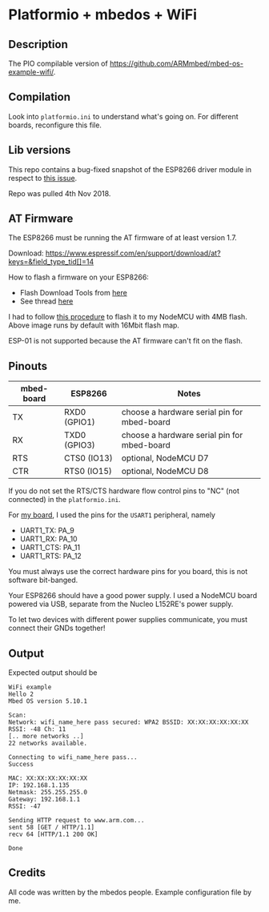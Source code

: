 # Platformio + mbedos + WiFi

## Description

The PIO compilable version of https://github.com/ARMmbed/mbed-os-example-wifi/. 

## Compilation

Look into `platformio.ini` to understand what's going on.
For different boards, reconfigure this file.

## Lib versions

This repo contains a bug-fixed snapshot of the ESP8266 driver module in respect to [this issue](https://github.com/ARMmbed/esp8266-driver/pull/111). 

Repo was pulled 4th Nov 2018.

## AT Firmware

The ESP8266 must be running the AT firmware of at least version 1.7. 

Download: https://www.espressif.com/en/support/download/at?keys=&field_type_tid[]=14

How to flash a firmware on your ESP8266: 
 * Flash Download Tools from [here](https://www.espressif.com/en/support/download/overview)
 * See thread [here](https://github.com/espressif/ESP8266_NONOS_SDK/issues/168)

I had to follow [this procedure](https://github.com/espressif/ESP8266_NONOS_SDK/issues/179) to flash it to my NodeMCU with 4MB flash. Above image runs by default with 16Mbit flash map.

ESP-01 is not supported because the AT firmware can't fit on the flash. 


## Pinouts 

|mbed-board   | ESP8266  | Notes |
|---|---|---|
| TX  | RXD0 (GPIO1)  | choose a hardware serial pin for mbed-board
| RX  | TXD0 (GPIO3)  | choose a hardware serial pin for mbed-board
| RTS  | CTS0 (IO13)  | optional, NodeMCU D7
| CTR  | RTS0 (IO15)  | optional, NodeMCU D8

If you do not set the RTS/CTS hardware flow control pins to "NC" (not connected) in the `platformio.ini`.

For [my board](https://os.mbed.com/platforms/ST-Nucleo-L152RE/#board-pinout), I used  the pins for the `USART1` peripheral, namely
 * UART1_TX: PA_9
 * UART1_RX: PA_10
 * UART1_CTS: PA_11
 * UART1_RTS: PA_12

You must always use the correct hardware pins for you board, this is not software bit-banged.

Your ESP8266 should have a good power supply. I used a NodeMCU board powered via USB, separate from the Nucleo L152RE's power supply. 

To let two devices with different power supplies communicate, you must connect their GNDs together!

## Output

Expected output should be

```
WiFi example
Hello 2
Mbed OS version 5.10.1

Scan:
Network: wifi_name_here pass secured: WPA2 BSSID: XX:XX:XX:XX:XX:XX RSSI: -48 Ch: 11
[.. more networks ..]
22 networks available.

Connecting to wifi_name_here pass...
Success

MAC: XX:XX:XX:XX:XX:XX
IP: 192.168.1.135
Netmask: 255.255.255.0
Gateway: 192.168.1.1
RSSI: -47

Sending HTTP request to www.arm.com...
sent 58 [GET / HTTP/1.1]
recv 64 [HTTP/1.1 200 OK]

Done
```

## Credits

All code was written by the mbedos people. Example configuration file by me.
